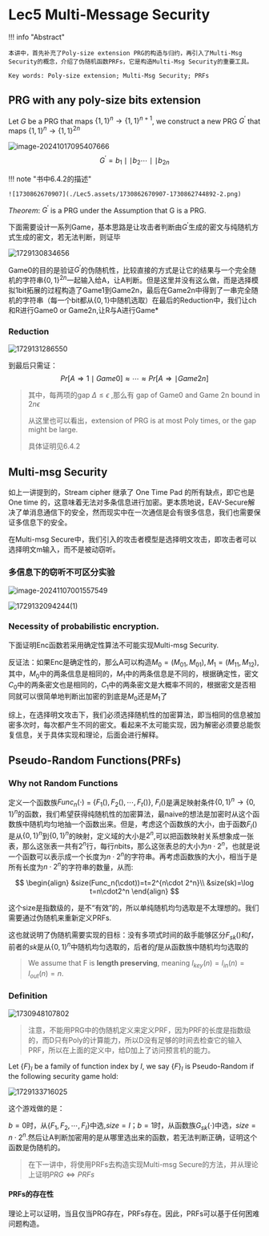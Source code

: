 # Lec5 Multi-Message Security

!!! info "Abstract"

    本讲中，首先补充了Poly-size extension PRG的构造与归约，再引入了Multi-Msg Security的概念，介绍了伪随机函数PRFs，它是构造Multi-Msg Security的重要工具。

    Key words: Poly-size extension; Multi-Msg Security; PRFs

## PRG with any poly-size bits extension

Let $G$ be a PRG that maps $\{1,1\}^n \rightarrow \{1,1\}^{n+1}$, we construct a new PRG $G^{\prime}$ that maps $\{1,1\}^n \rightarrow \{1,1\}^{2n}$

![image-20241017095407666](./Lec5.assets/image-20241017095407666.png)
$$
G^{\prime}=b_1 \mid \mid b_2\cdots\mid\mid b_{2n}
$$

!!! note "书中6.4.2的描述"

    ![1730862670907](./Lec5.assets/1730862670907-1730862744892-2.png)

 $Theorem$: $G^{\prime}$ is a PRG under the Assumption that G is a PRG.

下面需要设计一系列Game，基本思路是让攻击者判断由$G^{\prime}$生成的密文与纯随机方式生成的密文，若无法判断，则证毕

![1729130834656](./Lec5.assets/1729130834656.png)

Game0的目的是验证$G^{\prime}$的伪随机性，比较直接的方式是让它的结果与一个完全随机的字符串$\{0,1\}^{2n}$一起输入给A，让A判断。但是这里并没有这么做，而是选择模拟1bit拓展的过程构造了Game1到Game2n，最后在Game2n中得到了一串完全随机的字符串（每一个bit都从$\{0,1\}$中随机选取）在最后的Reduction中，我们让ch和R进行Game0 or Game2n,让R与A进行Game*

### Reduction

![1729131286550](./Lec5.assets/1729131286550.png)

到最后只需证：
$$
Pr[A\Rightarrow1\mid Game0]\approx \cdots \approx Pr[A\Rightarrow \mid Game2n]
$$

> 其中，每两项的gap $\Delta \leq \epsilon$ ,那么有 gap of Game0 and Game 2n bound in $2n\epsilon$ 
>
> 从这里也可以看出，extension of PRG is at most Poly times, or the gap might be large.
>
> 具体证明见6.4.2

## Multi-msg Security

如上一讲提到的，Stream cipher 继承了 One Time Pad 的所有缺点，即它也是 One time 的，这意味着无法对多条信息进行加密。更本质地说，EAV-Secure解决了单消息通信下的安全，然而现实中在一次通信是会有很多信息，我们也需要保证多信息下的安全。

在Multi-msg Secure中，我们引入的攻击者模型是选择明文攻击，即攻击者可以选择明文m输入，而不是被动窃听。



### 多信息下的窃听不可区分实验

![image-20241107001557549](./Lec5.assets/image-20241107001557549.png)

![1729132094244(1)](./Lec5.assets/1729132094244(1).png)

### Necessity of probabilistic encryption.

下面证明Enc函数若采用确定性算法不可能实现Multi-msg Security.

反证法：如果Enc是确定性的，那么A可以构造$M_0=(M_{01},M_{01}),M_1=(M_{11},M_{12})$,其中，$M_0$中的两条信息是相同的，$M_1$中的两条信息是不同的，根据确定性，密文$C_0$中的两条密文也是相同的，$C_1$中的两条密文是大概率不同的，根据密文是否相同就可以很简单地判断出加密的到底是$M_0$还是$M_1$了

综上，在选择明文攻击下，我们必须选择随机性的加密算法，即当相同的信息被加密多次时，每次都产生不同的密文。看起来不太可能实现，因为解密必须要总能恢复信息，关于具体实现和理论，后面会进行解释。

## Pseudo-Random Functions(PRFs)

### Why not Random Functions

定义一个函数族$Func_n(\cdot)$ = $\{F_1 (),F_2(),\cdots ,F_t()\}$, $F_i()$是满足映射条件$\{0,1\}^n\rightarrow \{0,1\}^n$的函数，我们希望获得纯随机性的加密算法，最naive的想法是加密时从这个函数族中随机均匀地抽一个函数出来。但是，考虑这个函数族的大小，由于函数$F_i()$是从$\{0,1\}^n$到$\{0,1\}^n$的映射，定义域的大小是$2^n$,可以把函数映射关系想象成一张表，那么这张表一共有$2^n$行，每行$n$bits，那么这张表总的大小为$n\cdot 2^n$，也就是说一个函数可以表示成一个长度为$n\cdot 2^n$的字符串。再考虑函数族的大小，相当于是所有长度为$n\cdot 2^n$的字符串的数量，从而:


$$
\begin{align}
&size(Func_n(\cdot))=t=2^{n\cdot 2^n}\\
&size(sk)=\log t=n\cdot2^n
\end{align}
$$


这个size是指数级的，是不“有效”的，所以单纯随机均匀选取是不太理想的。我们需要通过伪随机来重新定义PRFs.

这也就说明了伪随机需要实现的目标：没有多项式时间的敌手能够区分$F_{sk}()$和$f$，前者的$sk$是从$\{0,1\}^n$中随机均匀选取的，后者的$f$是从函数族中随机均匀选取的

> We assume that F is **length preserving**, meaning $l_{key}(n) = l_{in}(n) = l_{out}(n) = n$.

### Definition

![1730948107802](./Lec5.assets/1730948107802.png)

> 注意，不能用PRG中的伪随机定义来定义PRF，因为PRF的长度是指数级的，而D只有Poly的计算能力，所以D没有足够的时间去检查它的输入PRF，所以在上面的定义中，给D加上了访问预言机的能力。

Let $\{F\}_I$ be a family of function index by $I$, we say $\{F\}_I$ is Pseudo-Random if the following security game hold:

![1729133716025](./Lec5.assets/1729133716025.png)

这个游戏做的是：

$b=0$时，从$\{F_1,F_2,\cdots,F_I\}$中选,$size=I$；$b=1$时，从函数族$G_{sk}(\cdot)$中选，$size=n\cdot 2^n$.然后让A判断加密用的是从哪里选出来的函数，若无法判断正确，证明这个函数是伪随机的。

> 在下一讲中，将使用PRFs去构造实现Multi-msg Secure的方法，并从理论上证明$PRG \Leftrightarrow PRFs$

#### PRFs的存在性

理论上可以证明，当且仅当PRG存在，PRFs存在。因此，PRFs可以基于任何困难问题构造。